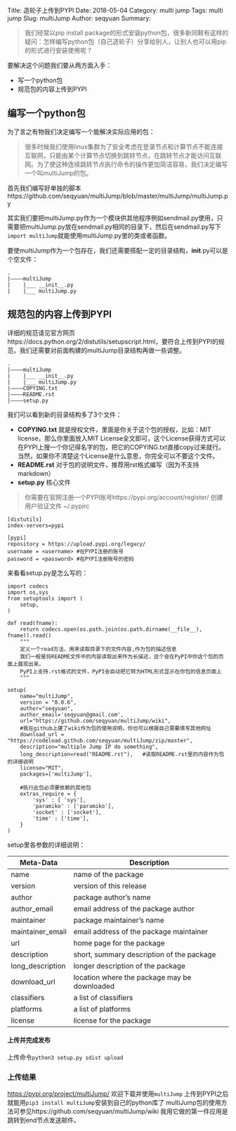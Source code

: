 Title: 造轮子上传到PYPI
Date: 2018-05-04
Category: multi jump 
Tags: multi jump
Slug: multiJump
Author: seqyuan
Summary: 

> 我们经常以pip install package的形式安装python包，很多新同鞋有这样的疑问：怎样编写python包（自己造轮子）分享给别人，让别人也可以用pip的形式进行安装使用呢？

要解决这个问题我们要从两方面入手：

* 写一个python包
* 规范包的内容上传到PYPI

## 编写一个python包
为了言之有物我们决定编写一个能解决实际应用的包：
> 很多时候我们使用linux集群为了安全考虑在登录节点和计算节点不能连接互联网，只能由某个计算节点切换到跳转节点，在跳转节点才能访问互联网。为了使这种连续跳转节点执行命令的操作更加简洁容易，我们决定编写一个叫multiJump的包。

首先我们编写好单独的脚本https://github.com/seqyuan/multiJump/blob/master/multiJump/multiJump.py

其实我们要把multiJump.py作为一个模块供其他程序例如sendmail.py使用，只需要把multiJump.py放在sendmail.py相同的目录下，然后在sendmail.py写下`import multiJump`就能使用multiJump.py里的类或者函数。

要使multiJump作为一个包存在，我们还需要搭配一定的目录结构，__init__.py可以是个空文件：
```
.
|————multiJump
|    |___ __init__.py
|    |___ multiJump.py
```

## 规范包的内容上传到PYPI
详细的规范请见官方网页https://docs.python.org/2/distutils/setupscript.html，要符合上传到PYPI的规范，我们还需要对前面构建的multiJump目录结构再做一些调整。
```
.
|————multiJump
|    |___ __init__.py
|    |___ multiJump.py
|————COPYING.txt
|————README.rst
|————setup.py
```
我们可以看到新的目录结构多了3个文件：

* **COPYING.txt**    就是授权文件，里面是你关于这个包的授权，比如：MIT license，那么你里面放入MIT License全文即可，这个License获得方式可以在PYPI上搜一个你记得名字的包，把它的COPYING.txt直接copy过来就行。当然，如果你不清楚这个License是什么意思，你完全可以不要这个文件。
* **README.rst**     对于包的说明文件，推荐用rst格式编写（因为不支持markdown）
* **setup.py**       核心文件

> 你需要在官网注册一个PYPI账号https://pypi.org/account/register/
> 创建用户验证文件 ~/.pypirc

```
[distutils]
index-servers=pypi

[pypi]
repository = https://upload.pypi.org/legacy/
username = <username> #在PYPI注册的账号
password = <password> #在PYPI注册账号的密码
```


来看看setup.py是怎么写的：
```
import codecs  
import os,sys
from setuptools import (
    setup,
)

def read(fname):
    return codecs.open(os.path.join(os.path.dirname(__file__), fname)).read() 
    """
    定义一个read方法，用来读取目录下的文件内容,作为包的描述信息
    我们一般是将README文件中的内容读取出来作为长描述，这个会在PyPI中你这个包的页面上展现出来，
    PyPI上支持.rst格式的文件，PyPI会自动把它转为HTML形式显示在你包的信息页面上
    """

setup(
    name="multiJump",
    version = "0.0.6",
    author="seqyuan",
    author_email='seqyuan@gmail.com',
    url="https://github.com/seqyuan/multiJump/wiki",
    #我在github上建了wiki作为包的使用说明，你也可以根据自己需要填写其他网址
    download_url = "https://codeload.github.com/seqyuan/multiJump/zip/master",
    description="multiple Jump IP do something",
    long_description=read("README.rst"),   #读取README.rst里的内容作为包的详细说明
    license="MIT",
    packages=['multiJump'],
    
    #执行此包必须要依赖的其他包
    extras_require = {
        'sys' : [ 'sys'],
        'paramiko' : ['paramiko'],
        'socket' : ['socket'],
        'time' : ['time'],
    }
)
```

setup里各参数的详细说明：

| Meta-Data        | Description                                  |
|------------------|----------------------------------------------|
| name             | name of the package                          |
| version          | version of this release                      |
| author           | package author’s name                        |
| author_email     | email address of the package author          |
| maintainer       | package maintainer’s name                    |
| maintainer_email | email address of the package maintainer      |
| url              | home page for the package                    |
| description      | short, summary description of the package    |
| long_description | longer description of the package            |
| download_url     | location where the package may be downloaded |
| classifiers      | a list of classifiers                        |
| platforms        | a list of platforms                          |
| license          | license for the package                      |

#### 上传并完成发布
上传命令`python3 setup.py sdist upload`

### 上传结果
https://pypi.org/project/multiJump/
欢迎下载并使用`multiJump`
上传到PYPI之后就能用`pip3 install multiJump`安装到自己的python库了
multiJump包的使用方法可参见https://github.com/seqyuan/multiJump/wiki
我用它做的第一件应用是跳转到end节点发送邮件。
